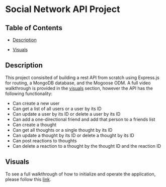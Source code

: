 # Social Network API Project

## Table of Contents

* [Description](#description)

* [Visuals](#visuals)

## Description

This project consisited of building a rest API from scratch using Express.js for routing, a MongoDB database, and the Mogoose ODM. A full video walkthrough is provided in the [visuals](#visuals) section, however the API has the following functionality:

* Can create a new user
* Can get a list of all users or a user by its ID
* Can update a user by its ID or delete a user by its ID
* Can add a one-directional friend and add that person to a friends list
* Can create a thought
* Can get all thoughts or a single thought by its ID
* Can update a thought by its ID or delete a thought by its ID
* Can post reactions to thoughts 
* Can delete a reaction to a thought by the thought ID and the reaction ID

## Visuals

To see a full walkthrough of how to initialize and operate the application, please follow this [link]().